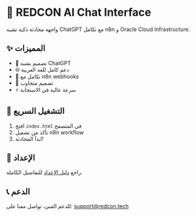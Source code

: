 # 🤖 REDCON AI Chat Interface

واجهة محادثة ذكية تشبه ChatGPT مع تكامل n8n و Oracle Cloud Infrastructure.

## ✨ المميزات
- 🎨 تصميم يشبه ChatGPT
- 🌐 دعم كامل للغة العربية
- 🔗 تكامل مع n8n webhooks
- 📱 تصميم متجاوب
- ⚡ سرعة عالية في الاستجابة

## 🚀 التشغيل السريع
1. افتح `index.html` في المتصفح
2. تأكد من تشغيل n8n workflow
3. ابدأ المحادثة!

## 🔧 الإعداد
راجع [دليل الإعداد](docs/n8n-setup.md) للتفاصيل الكاملة.

## 📞 الدعم
للدعم الفني، تواصل معنا على: support@redcon.tech
